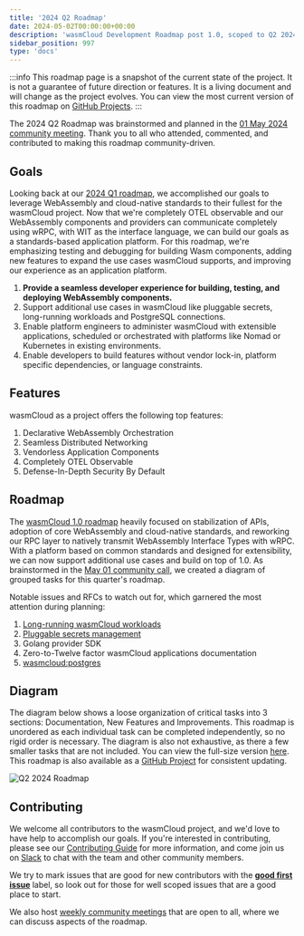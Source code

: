 ```yaml
---
title: '2024 Q2 Roadmap'
date: 2024-05-02T00:00:00+00:00
description: 'wasmCloud Development Roadmap post 1.0, scoped to Q2 2024'
sidebar_position: 997
type: 'docs'
---
```


:::info
This roadmap page is a snapshot of the current state of the project. It is not a guarantee of future direction or features. It is a living document and will change as the project evolves. You can view the most current version of this roadmap on [GitHub Projects](https://github.com/orgs/wasmCloud/projects/7/views/3).
:::

The 2024 Q2 Roadmap was brainstormed and planned in the [01 May 2024 community meeting](/community/2024/05/01/community-meeting). Thank you to all who attended, commented, and contributed to making this roadmap community-driven.

## Goals

Looking back at our [2024 Q1 roadmap](/docs/roadmap/2024-q1.md), we accomplished our goals to leverage WebAssembly and cloud-native standards to their fullest for the wasmCloud project. Now that we're completely OTEL observable and our WebAssembly components and providers can communicate completely using wRPC, with WIT as the interface language, we can build our goals as a standards-based application platform. For this roadmap, we're emphasizing testing and debugging for building Wasm components, adding new features to expand the use cases wasmCloud supports, and improving our experience as an application platform.

1. **Provide a seamless developer experience for building, testing, and deploying WebAssembly components.**
1. Support additional use cases in wasmCloud like pluggable secrets, long-running workloads and PostgreSQL connections.
1. Enable platform engineers to administer wasmCloud with extensible applications, scheduled or orchestrated with platforms like Nomad or Kubernetes in existing environments.
1. Enable developers to build features without vendor lock-in, platform specific dependencies, or language constraints.

## Features

wasmCloud as a project offers the following top features:

1. Declarative WebAssembly Orchestration
1. Seamless Distributed Networking
1. Vendorless Application Components
1. Completely OTEL Observable
1. Defense-In-Depth Security By Default

## Roadmap

The [wasmCloud 1.0 roadmap](./2024-q1.md) heavily focused on stabilization of APIs, adoption of core WebAssembly and cloud-native standards, and reworking our RPC layer to natively transmit WebAssembly Interface Types with wRPC. With a platform based on common standards and designed for extensibility, we can now support additional use cases and build on top of 1.0. As brainstormed in the [May 01 community call](/community/2024/05/01/community-meeting), we created a diagram of grouped tasks for this quarter's roadmap.

Notable issues and RFCs to watch out for, which garnered the most attention during planning:

1. [Long-running wasmCloud workloads](https://github.com/wasmCloud/wasmCloud/issues/2037)
1. [Pluggable secrets management](https://github.com/wasmCloud/wasmCloud/issues/360)
1. Golang provider SDK
1. Zero-to-Twelve factor wasmCloud applications documentation
1. [wasmcloud:postgres](https://github.com/wasmCloud/wasmCloud/issues/1914#issue-2246914162)

## Diagram

The diagram below shows a loose organization of critical tasks into 3 sections: Documentation, New Features and Improvements. This roadmap is unordered as each individual task can be completed independently, so no rigid order is necessary. The diagram is also not exhaustive, as there a few smaller tasks that are not included. You can view the full-size version [here](/docs/images/2024q2roadmap.png). This roadmap is also available as a [GitHub Project](https://github.com/orgs/wasmCloud/projects/7/views/10) for consistent updating.

![Q2 2024 Roadmap](/docs/images/2024q2roadmap.png)

## Contributing

We welcome all contributors to the wasmCloud project, and we'd love to have help to accomplish our goals. If you're interested in contributing, please see our [Contributing Guide](https://github.com/wasmCloud/wasmCloud/blob/main/CONTRIBUTING.md) for more information, and come join us on [Slack](https://slack.wasmcloud.com) to chat with the team and other community members.

We try to mark issues that are good for new contributors with the [**good first issue**](https://github.com/wasmCloud/wasmCloud/contribute) label, so look out for those for well scoped issues that are a good place to start.

We also host [weekly community meetings](https://calendar.google.com/calendar/u/0/embed?src=c_6cm5hud8evuns4pe5ggu3h9qrs@group.calendar.google.com) that are open to all, where we can discuss aspects of the roadmap.
